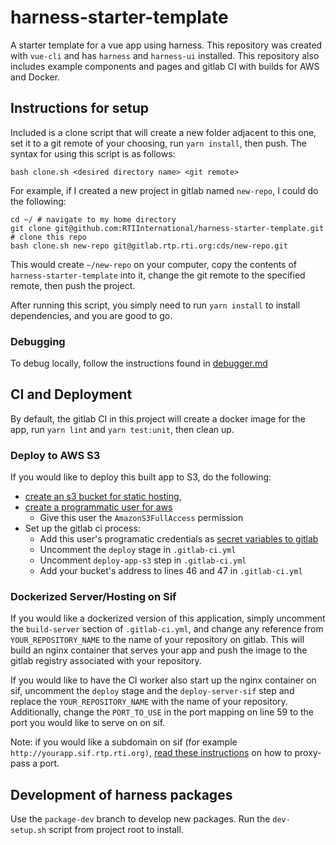 # harness-starter-template

A starter template for a vue app using harness. This repository was created with `vue-cli` and has `harness` and `harness-ui` installed. This repository also includes example components and pages and gitlab CI with builds for AWS and Docker.

## Instructions for setup

Included is a clone script that will create a new folder adjacent to this one, set it to a git remote of your choosing, run `yarn install`, then push. The syntax for using this script is as follows:

```
bash clone.sh <desired directory name> <git remote>
```

For example, if I created a new project in gitlab named `new-repo`, I could do the following:
```
cd ~/ # navigate to my home directory
git clone git@github.com:RTIInternational/harness-starter-template.git # clone this repo
bash clone.sh new-repo git@gitlab.rtp.rti.org:cds/new-repo.git
```
This would create `~/new-repo` on your computer, copy the contents of `harness-starter-template` into it, change the git remote to the specified remote, then push the project.

After running this script, you simply need to run `yarn install` to install dependencies, and you are good to go.

### Debugging

To debug locally, follow the instructions found in [debugger.md](debugger.md)

## CI and Deployment

By default, the gitlab CI in this project will create a docker image for the app, run `yarn lint` and `yarn test:unit`, then clean up.

### Deploy to AWS S3

If you would like to deploy this built app to S3, do the following:

- [create an s3 bucket for static hosting](https://docs.aws.amazon.com/AmazonS3/latest/dev/WebsiteHosting.html),
- [create a programmatic user for aws](https://docs.aws.amazon.com/IAM/latest/UserGuide/id_users_create.html)
  - Give this user the `AmazonS3FullAccess` permission
- Set up the gitlab ci process:
  - Add this user's programatic credentials as [secret variables to gitlab](https://docs.gitlab.com/ee/ci/variables/)
  - Uncomment the `deploy` stage in `.gitlab-ci.yml`
  - Uncomment `deploy-app-s3` step in `.gitlab-ci.yml`
  - Add your bucket's address to lines 46 and 47 in `.gitlab-ci.yml`

### Dockerized Server/Hosting on Sif

If you would like a dockerized version of this application, simply uncomment the `build-server` section of `.gitlab-ci.yml`, and change any reference from `YOUR_REPOSITORY_NAME` to the name of your repository on gitlab. This will build an nginx container that serves your app and push the image to the gitlab registry associated with your repository.

If you would like to have the CI worker also start up the nginx container on sif, uncomment the `deploy` stage and the `deploy-server-sif` step and replace the `YOUR_REPOSITORY_NAME` with the name of your repository. Additionally, change the `PORT_TO_USE` in the port mapping on line 59 to the port you would like to serve on on sif.

Note: if you would like a subdomain on sif (for example `http://yourapp.sif.rtp.rti.org)`, [read these instructions](https://stackoverflow.com/questions/23649444/redirect-subdomain-to-port-nginx-flask) on how to proxy-pass a port.


## Development of harness packages
Use the `package-dev` branch to develop new packages. Run the `dev-setup.sh` script from project root to install.